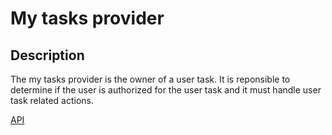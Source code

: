 # My tasks provider

## Description

The my tasks provider is the owner of a user task. It is reponsible to determine if the user is authorized for the user task and it must handle user task related actions. 

[API](product.openapi.yml)
